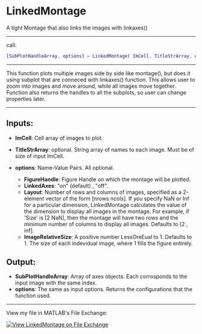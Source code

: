 # LinkedMontage
 A tight Montage that also links the images with linkaxes()

----

 call:
```MATLAB
[SubPlotHandleArray, options] = LinkedMontage( ImCell, TitleStrArray, options )
```

---

This function plots multiple images side by side like montage(), 
but does it using subplot that are conneced with linkaxes() function. This
allows user to zoom into images and move around, while all images move together.
Function also returns the handles to all the subplots, so user can change properties later.

---

## Inputs:
* **ImCell**: Cell array of images to plot.
* **TitleStrArray**: optional. String array of names to each image. Must be of size of input ImCell.
* **options**: Name-Value Pairs. All optional. 
   
  * **FigureHandle**: Figure Handle on which the montage will be plotted.
  * **LinkedAxes**: "on" (default) , "off".
  * **Layout**: Number of rows and columns of images, specified as a 2-element vector of the 
                form [nrows ncols]. If you specify NaN or Inf for a particular dimension, 
                LinkedMontage calculates the value of the dimension to display all images 
                in the montage. For example, if 'Size' is [2 NaN], then the montage will have
                two rows and the minimum number of columns to display all images.
                Defaults to [2 , inf].
   * **ImageRelativeSize**: A positive number LessOreEual to 1. Defaults to 1. The size of each indevidual image, where 1 fills the figure entirely.



## Output: 
* **SubPlotHandleArray**: Array of axes objects. Each corrosponds to the input image with the same index.
* **options**: The same as input options. Returns the configurations that the function used.

---
View my file in MATLAB's File Exchange:

[![View LinkedMontage on File Exchange](https://www.mathworks.com/matlabcentral/images/matlab-file-exchange.svg)](https://www.mathworks.com/matlabcentral/fileexchange/80976-linkedmontage)
